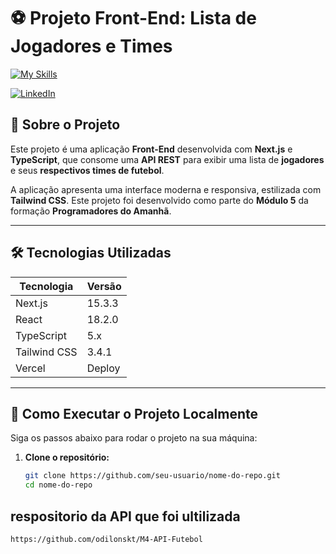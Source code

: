 # ⚽ Projeto Front-End: Lista de Jogadores e Times

[![My Skills](https://skillicons.dev/icons?i=nextjs,tailwind,typescript,react,vercel,github&perline=3)](https://skillicons.dev)

[![LinkedIn](https://skillicons.dev/icons?i=linkedin)](https://www.linkedin.com/in/odilon-de-campos-742a202a0/)

## 🧩 Sobre o Projeto

Este projeto é uma aplicação **Front-End** desenvolvida com **Next.js** e **TypeScript**, que consome uma **API REST** para exibir uma lista de **jogadores** e seus **respectivos times de futebol**.

A aplicação apresenta uma interface moderna e responsiva, estilizada com **Tailwind CSS**. Este projeto foi desenvolvido como parte do **Módulo 5** da formação **Programadores do Amanhã**.

---

## 🛠️ Tecnologias Utilizadas

| Tecnologia   | Versão      |
|--------------|-------------|
| Next.js      | 15.3.3      |
| React        | 18.2.0      |
| TypeScript   | 5.x         |
| Tailwind CSS | 3.4.1       |
| Vercel       | Deploy      |

---

## 🚀 Como Executar o Projeto Localmente

Siga os passos abaixo para rodar o projeto na sua máquina:

1. **Clone o repositório:**

   ```bash
   git clone https://github.com/seu-usuario/nome-do-repo.git
   cd nome-do-repo

 ## respositorio da API que foi ultilizada
```bash
https://github.com/odilonskt/M4-API-Futebol
